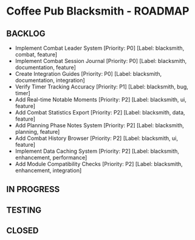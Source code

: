 # Coffee Pub Blacksmith - ROADMAP

<!--
USAGE:
1. To add new items: Add them here in the appropriate section using the format:
   - Your new task title [Priority: P0-P4] [Label: blacksmith, label1, label2]
   They will be automatically created as GitHub Issues.

2. To modify existing items: Edit them in GitHub Issues instead of here.
   This file will be automatically updated to reflect those changes.

EXAMPLE:
- Do that thing [Priority: P2] [Label: blacksmith, enhancement, automation]


This dual workflow allows for easy planning while maintaining GitHub Issues as the source of truth.

PRIORITIES:
P0 - Critical/Blocker
P1 - High Priority
P2 - Medium Priority
P3 - Low Priority
P4 - Low Priority/Low Impact
-->

## BACKLOG

- Implement Combat Leader System [Priority: P0] [Label: blacksmith, combat, feature]
- Implement Combat Session Journal [Priority: P0] [Label: blacksmith, documentation, feature]
- Create Integration Guides [Priority: P0] [Label: blacksmith, documentation, integration]
- Verify Timer Tracking Accuracy [Priority: P1] [Label: blacksmith, bug, timer]
- Add Real-time Notable Moments [Priority: P2] [Label: blacksmith, ui, feature]
- Add Combat Statistics Export [Priority: P2] [Label: blacksmith, data, feature]
- Add Planning Phase Notes System [Priority: P2] [Label: blacksmith, planning, feature]
- Add Combat History Browser [Priority: P2] [Label: blacksmith, ui, feature]
- Implement Data Caching System [Priority: P2] [Label: blacksmith, enhancement, performance]
- Add Module Compatibility Checks [Priority: P2] [Label: blacksmith, enhancement, integration]

## IN PROGRESS



## TESTING



## CLOSED



